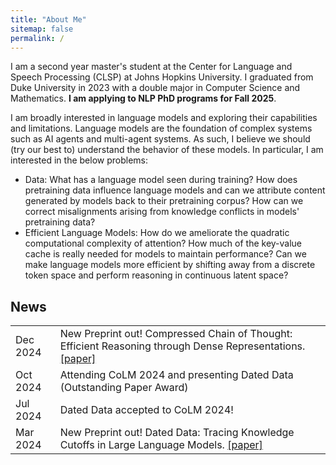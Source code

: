 ```yaml
---
title: "About Me"
sitemap: false
permalink: /
---
```


<link rel="stylesheet" href="../assets/style.css">

I am a second year master's student at the Center for Language and Speech Processing (CLSP) at Johns Hopkins University. I graduated from Duke University in 2023 with a double major in Computer Science and Mathematics. **I am applying to NLP PhD programs for Fall 2025**.

I am broadly interested in language models and exploring their capabilities and limitations. Language models are the foundation of complex systems such as AI agents and multi-agent systems. As such, I believe we should (try our best to) understand the behavior of these models. In particular, I am interested in the below problems:
  - Data: What has a language model seen during training? How does pretraining data influence language models and can we attribute content generated by models back to their pretraining corpus? How can we correct misalignments arising from knowledge conflicts in models' pretraining data?
  - Efficient Language Models: How do we ameliorate the quadratic computational complexity of attention? How much of the key-value cache is really needed for models to maintain performance? Can we make language models more efficient by shifting away from a discrete token space and perform reasoning in continuous latent space?

News
---
 
<table>
	<tr>
		<td>Dec 2024</td><td>New Preprint out! Compressed Chain of Thought: Efficient Reasoning through Dense Representations. <a href="https://arxiv.org/abs/2412.13171">[paper]</a> </td>
  	</tr>
	<tr>
		<td>Oct 2024</td><td>Attending CoLM 2024 and presenting Dated Data (Outstanding Paper Award)</td>
	</tr>
	<tr>
		<td>Jul 2024</td><td>Dated Data accepted to CoLM 2024!</td>
	</tr>
	<tr>
		<td>Mar 2024</td><td>New Preprint out! Dated Data: Tracing Knowledge Cutoffs in Large Language Models. <a href="https://arxiv.org/abs/2403.12958">[paper]</a> </td>
	</tr>
</table>
